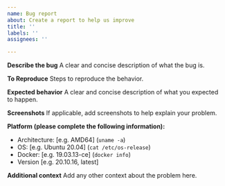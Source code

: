 ```yaml
---
name: Bug report
about: Create a report to help us improve
title: ''
labels: ''
assignees: ''

---
```


**Describe the bug**
A clear and concise description of what the bug is.

**To Reproduce**
Steps to reproduce the behavior.

**Expected behavior**
A clear and concise description of what you expected to happen.

**Screenshots**
If applicable, add screenshots to help explain your problem.

**Platform (please complete the following information):**
 - Architecture: [e.g. AMD64] (`uname -a`)
 - OS: [e.g. Ubuntu 20.04] (`cat /etc/os-release`)
 - Docker: [e.g. 19.03.13-ce] (`docker info`)
 - Version [e.g. 20.10.16, latest]

**Additional context**
Add any other context about the problem here.
